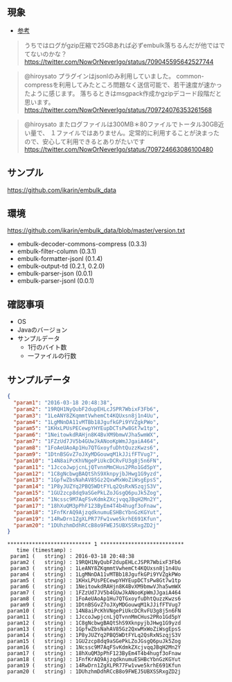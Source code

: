 
## 現象





* [参考](https://twitter.com/NowOrNeverIgo/status/709045595642527744)

> うちではログがgzip圧縮で25GBあれば必ずembulk落ちるんだが他ではでてないのかな？
> https://twitter.com/NowOrNeverIgo/status/709045595642527744

> @hiroysato プラグインはjsonlのみ利用していました。
common-compressを利用してみたところ問題なく送信可能で、若干速度が速かったように感じます。
落ちるときはmsgpack作成かgzipデコード段階だと思います。
> https://twitter.com/NowOrNeverIgo/status/709724076353261568

> @hiroysato またログファイルは300MB＊80ファイルでトータル30GB近い量で、
> １ファイルではありません。定常的に利用することが決まったので、安心して利用できるとありがたいです
> https://twitter.com/NowOrNeverIgo/status/709724663086100480

## サンプル

https://github.com/ikarin/embulk_data


## 環境

https://github.com/ikarin/embulk_data/blob/master/version.txt

* embulk-decoder-commons-compress (0.3.3)
* embulk-filter-column (0.3.1)
* embulk-formatter-jsonl (0.1.4)
* embulk-output-td (0.2.1, 0.2.0)
* embulk-parser-json (0.0.1)
* embulk-parser-jsonl (0.0.1)

## 確認事項

* OS
* Javaのバージョン
* サンプルデータ
  * 1行のバイト数
  * 一ファイルの行数

## サンプルデータ

```json
{
  "param1": "2016-03-18 20:48:38",
  "param2": "19RQH1NyQubF2dupEHLcJSPR7WbixF3Fb6",
  "param3": "1LeANY8ZKqmmtVwhemCt4KQUxsn8j1n4Uu",
  "param4": "1LgMNnDA11vMTBb18JgufkGPi9YVZgkPWo",
  "param5": "1KHxLPUsPECewpYHYEupDCTsPw8Gt7w1tp",
  "param6": "1NeitowkdRAHjn8K4BvXM9bmwVJha5wmWX",
  "param7": "1FZzUd7JV5b4GUwJkANooKpWmJJgaiA464",
  "param8": "1FoAeUAoAp1Hu7QTGxoyfuDhtQuzzKwzs6",
  "param9": "1DtnBSGvZ7oJXyMDGouwqM1kJJifFTVug7",
  "param10": "14N8aiPcKhVNgePiUkcDCRvFU3g8j5n6FN",
  "param11": "1JccoJwpjcnLjQTvnnMmCHus2PRo1Gd5pY",
  "param12": "1C8gNcbwgBAQtShS9XknpyjbJHwg1G9yzd",
  "param13": "1GpfwZbsNahAV85Gz2QxwMxWoZiWsgEpsS",
  "param14": "1P8yJUZYq2PBQ5WDtFYLq2QsRxNSzqjS3V",
  "param15": "1GU2zcp8dq9aSGePkLZoJGsgQ6puJk5Zog",
  "param16": "1Ncssc9M7AqFSvKdmkZXcjvqqJBqH2Mn2Y",
  "param17": "18hXuQM3pPhF123ByEm4T4b4hugf3oFnaw",
  "param18": "1FnfKrAQ9AjzqdknumuESHBcYbnGzKGYut",
  "param19": "14RwDrn1ZgXLPR77Fw1vwe5krhE691Kfun",
  "param20": "1DUhzhmDdhRCcB8o9FWEJ5UBXSSRxgZD2j"
}
```


```
*************************** 1 ***************************
   time (timestamp) :
 param1 (   string) : 2016-03-18 20:48:38
 param2 (   string) : 19RQH1NyQubF2dupEHLcJSPR7WbixF3Fb6
 param3 (   string) : 1LeANY8ZKqmmtVwhemCt4KQUxsn8j1n4Uu
 param4 (   string) : 1LgMNnDA11vMTBb18JgufkGPi9YVZgkPWo
 param5 (   string) : 1KHxLPUsPECewpYHYEupDCTsPw8Gt7w1tp
 param6 (   string) : 1NeitowkdRAHjn8K4BvXM9bmwVJha5wmWX
 param7 (   string) : 1FZzUd7JV5b4GUwJkANooKpWmJJgaiA464
 param8 (   string) : 1FoAeUAoAp1Hu7QTGxoyfuDhtQuzzKwzs6
 param9 (   string) : 1DtnBSGvZ7oJXyMDGouwqM1kJJifFTVug7
param10 (   string) : 14N8aiPcKhVNgePiUkcDCRvFU3g8j5n6FN
param11 (   string) : 1JccoJwpjcnLjQTvnnMmCHus2PRo1Gd5pY
param12 (   string) : 1C8gNcbwgBAQtShS9XknpyjbJHwg1G9yzd
param13 (   string) : 1GpfwZbsNahAV85Gz2QxwMxWoZiWsgEpsS
param14 (   string) : 1P8yJUZYq2PBQ5WDtFYLq2QsRxNSzqjS3V
param15 (   string) : 1GU2zcp8dq9aSGePkLZoJGsgQ6puJk5Zog
param16 (   string) : 1Ncssc9M7AqFSvKdmkZXcjvqqJBqH2Mn2Y
param17 (   string) : 18hXuQM3pPhF123ByEm4T4b4hugf3oFnaw
param18 (   string) : 1FnfKrAQ9AjzqdknumuESHBcYbnGzKGYut
param19 (   string) : 14RwDrn1ZgXLPR77Fw1vwe5krhE691Kfun
param20 (   string) : 1DUhzhmDdhRCcB8o9FWEJ5UBXSSRxgZD2j
```
